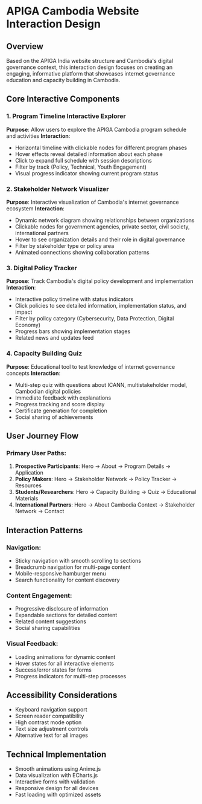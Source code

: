 # APIGA Cambodia Website Interaction Design

## Overview
Based on the APIGA India website structure and Cambodia's digital governance context, this interaction design focuses on creating an engaging, informative platform that showcases internet governance education and capacity building in Cambodia.

## Core Interactive Components

### 1. Program Timeline Interactive Explorer
**Purpose**: Allow users to explore the APIGA Cambodia program schedule and activities
**Interaction**: 
- Horizontal timeline with clickable nodes for different program phases
- Hover effects reveal detailed information about each phase
- Click to expand full schedule with session descriptions
- Filter by track (Policy, Technical, Youth Engagement)
- Visual progress indicator showing current program status

### 2. Stakeholder Network Visualizer
**Purpose**: Interactive visualization of Cambodia's internet governance ecosystem
**Interaction**:
- Dynamic network diagram showing relationships between organizations
- Clickable nodes for government agencies, private sector, civil society, international partners
- Hover to see organization details and their role in digital governance
- Filter by stakeholder type or policy area
- Animated connections showing collaboration patterns

### 3. Digital Policy Tracker
**Purpose**: Track Cambodia's digital policy development and implementation
**Interaction**:
- Interactive policy timeline with status indicators
- Click policies to see detailed information, implementation status, and impact
- Filter by policy category (Cybersecurity, Data Protection, Digital Economy)
- Progress bars showing implementation stages
- Related news and updates feed

### 4. Capacity Building Quiz
**Purpose**: Educational tool to test knowledge of internet governance concepts
**Interaction**:
- Multi-step quiz with questions about ICANN, multistakeholder model, Cambodian digital policies
- Immediate feedback with explanations
- Progress tracking and score display
- Certificate generation for completion
- Social sharing of achievements

## User Journey Flow

### Primary User Paths:
1. **Prospective Participants**: Hero → About → Program Details → Application
2. **Policy Makers**: Hero → Stakeholder Network → Policy Tracker → Resources
3. **Students/Researchers**: Hero → Capacity Building → Quiz → Educational Materials
4. **International Partners**: Hero → About Cambodia Context → Stakeholder Network → Contact

## Interaction Patterns

### Navigation:
- Sticky navigation with smooth scrolling to sections
- Breadcrumb navigation for multi-page content
- Mobile-responsive hamburger menu
- Search functionality for content discovery

### Content Engagement:
- Progressive disclosure of information
- Expandable sections for detailed content
- Related content suggestions
- Social sharing capabilities

### Visual Feedback:
- Loading animations for dynamic content
- Hover states for all interactive elements
- Success/error states for forms
- Progress indicators for multi-step processes

## Accessibility Considerations
- Keyboard navigation support
- Screen reader compatibility
- High contrast mode option
- Text size adjustment controls
- Alternative text for all images

## Technical Implementation
- Smooth animations using Anime.js
- Data visualization with ECharts.js
- Interactive forms with validation
- Responsive design for all devices
- Fast loading with optimized assets